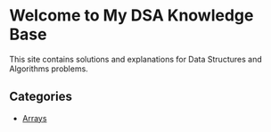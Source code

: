# Welcome to My DSA Knowledge Base

This site contains solutions and explanations for Data Structures and Algorithms problems.

## Categories
- [Arrays](arrays/first.md)